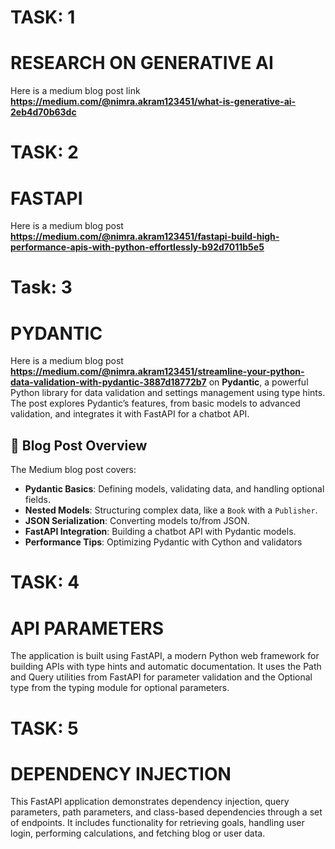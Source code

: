 # TASK: 1
# RESEARCH ON GENERATIVE AI 

Here is a medium blog post link **https://medium.com/@nimra.akram123451/what-is-generative-ai-2eb4d70b63dc**


# TASK: 2
# FASTAPI
Here is a medium blog post **https://medium.com/@nimra.akram123451/fastapi-build-high-performance-apis-with-python-effortlessly-b92d7011b5e5**



# Task: 3
# PYDANTIC

Here is a medium blog post **https://medium.com/@nimra.akram123451/streamline-your-python-data-validation-with-pydantic-3887d18772b7** on **Pydantic**, a powerful Python library for data validation and settings management using type hints. The post explores Pydantic’s features, from basic models to advanced validation, and integrates it with FastAPI for a chatbot API.

## 📝 Blog Post Overview

The Medium blog post covers:
- **Pydantic Basics**: Defining models, validating data, and handling optional fields.
- **Nested Models**: Structuring complex data, like a `Book` with a `Publisher`.
- **JSON Serialization**: Converting models to/from JSON.
- **FastAPI Integration**: Building a chatbot API with Pydantic models.
- **Performance Tips**: Optimizing Pydantic with Cython and validators

 # TASK: 4
 # API PARAMETERS
  
The application is built using FastAPI, a modern Python web framework for building APIs with type hints and automatic documentation. It uses the Path and Query utilities from FastAPI for parameter validation and the Optional type from the typing module for optional parameters.

# TASK: 5
# DEPENDENCY INJECTION

This FastAPI application demonstrates dependency injection, query parameters, path parameters, and class-based dependencies through a set of endpoints. It includes functionality for retrieving goals, handling user login, performing calculations, and fetching blog or user data.
